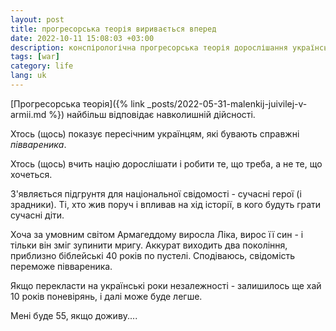 ```yaml
---
layout: post
title: прогресорська теорія виривається вперед
date: 2022-10-11 15:08:03 +03:00
description: конспірологічна прогресорська теорія дорослішання української нації
tags: [war]
category: life
lang: uk
---
```


[Прогресорська теорія]({% link _posts/2022-05-31-malenkij-juivilej-v-armii.md %})
найбільш відповідає навколишній дійсності.

Хтось (щось) показує пересічним українцям, які бувають справжні _піввареника_.

Хтось (щось) вчить націю дорослішати і робити те, що треба, а не те, що хочеться.

З'являється підгрунтя для національної свідомості - сучасні герої (і зрадники).
Ті, хто жив поруч і впливав на хід історії, в кого будуть грати сучасні діти.

Хоча за умовним світом Армагеддому виросла 
Ліка, вирос її син - і тільки він зміг зупинити мригу.
Аккурат виходить два покоління, приблизно біблейські 40 років по пустелі.
Сподіваюсь, свідомість переможе піввареника.

Якщо перекласти на українські роки незалежності - залишилось ще хай 10 років поневірянь, і далі може буде легше.

Мені буде 55, якщо доживу....
